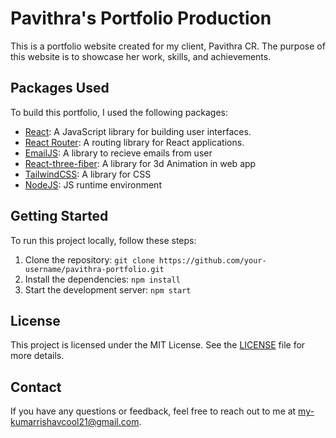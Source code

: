 # Pavithra's Portfolio Production

This is a portfolio website created for my client, Pavithra CR. The purpose of this website is to showcase her work, skills, and achievements.

## Packages Used

To build this portfolio, I used the following packages:

- [React](https://reactjs.org/): A JavaScript library for building user interfaces.
- [React Router](https://reactrouter.com/): A routing library for React applications.
- [EmailJS](https://www.emailjs.com/): A library to recieve emails from user
- [React-three-fiber](https://docs.pmnd.rs/react-three-fiber/getting-started/introduction): A library for 3d Animation in web app
- [TailwindCSS](https://tailwindcss.com/): A library for CSS
- [NodeJS](https://nodejs.org/): JS runtime environment 

## Getting Started

To run this project locally, follow these steps:

1. Clone the repository: `git clone https://github.com/your-username/pavithra-portfolio.git`
2. Install the dependencies: `npm install`
3. Start the development server: `npm start`

## License

This project is licensed under the MIT License. See the [LICENSE](LICENSE) file for more details.

## Contact

If you have any questions or feedback, feel free to reach out to me at [my-kumarrishavcool21@gmail.com](mailto:kumarrishavcool21@gmail.com).
